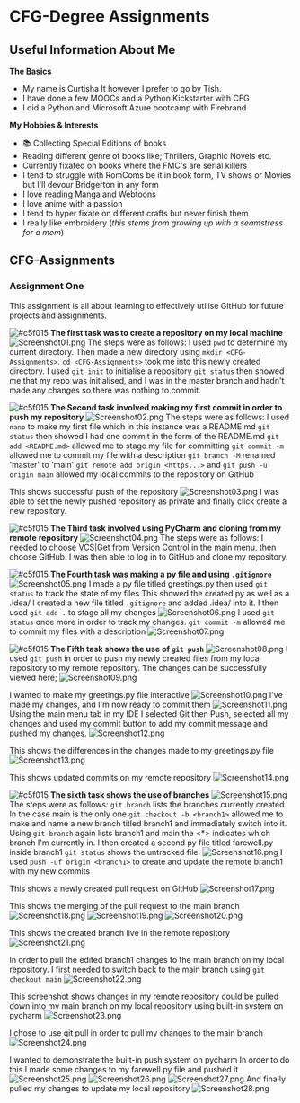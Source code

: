 # CFG-Degree Assignments

## Useful Information About Me

**The Basics**

- My name is Curtisha It however I prefer to go by Tish.
- I have done a few MOOCs and a Python Kickstarter with CFG
- I did a Python and Microsoft Azure bootcamp with Firebrand

**My Hobbies & Interests**
- :books: Collecting Special Editions of books
- Reading different genre of books like; Thrillers, Graphic Novels etc. 
- Currently fixated on books where the FMC's are serial killers
- I tend to struggle with RomComs be it in book form, TV shows or Movies but I'll devour Bridgerton in any form
- I love reading Manga and Webtoons
- I love anime with a passion
- I tend to hyper fixate on different crafts but never finish them
- I really like embroidery (*this stems from growing up with a seamstress for a mom*)


## CFG-Assignments
### Assignment One
This assignment is all about learning to effectively utilise GitHub for future 
projects and assignments.

![#c5f015](https://placehold.co/15x15/c5f015/c5f015.png) **The first task was to create a repository on my local machine**
![Screenshot01.png](Assignment1Screenshots%2FScreenshot01.png)
The steps were as follows:
I used `pwd` to determine my current directory.
Then made a new directory using `mkdir <CFG-Assignments>`.
`cd <CFG-Assignments>` took me into this newly created directory.
I used `git init` to initialise a repository
`git status` then showed me that my repo was initialised, and I was in the master branch
and hadn't made any changes so there was nothing to commit.


![#c5f015](https://placehold.co/15x15/c5f015/c5f015.png) **The Second task involved making my first commit in order to push my repository**
![Screenshot02.png](Assignment1Screenshots%2FScreenshot02.png)
The steps were as follows:
I used `nano` to make my first file which in this instance was a README.md
`git status` then showed I had one commit in the form of the README.md
`git add <README.md>` allowed me to stage my file for committing 
`git commit -m` allowed me to commit my file with a description 
`git branch -M` renamed 'master' to 'main'
`git remote add origin <https...>` and `git push -u origin main` allowed my local commits to the repository on GitHub

This shows successful push of the repository
![Screenshot03.png](Assignment1Screenshots%2FScreenshot03.png)
I was able to set the newly pushed repository as private and finally click create a new repository.

![#c5f015](https://placehold.co/15x15/c5f015/c5f015.png) **The Third task involved using PyCharm and cloning from my remote repository**
![Screenshot04.png](Assignment1Screenshots%2FScreenshot04.png)
The steps were as follows:
I needed to choose VCS|Get from Version Control in the main menu, then choose GitHub.
I was then able to log in to GitHub and clone my repository.

![#c5f015](https://placehold.co/15x15/c5f015/c5f015.png) **The Fourth task was making a py file and using `.gitignore`**
![Screenshot05.png](Assignment1Screenshots%2FScreenshot05.png)
I made a py file titled greetings.py then used `git status` to track the state of my files
This showed the created py as well as a .idea/
I created a new file titled `.gitignore` and added .idea/ into it.
I then used `git add .` to stage all my changes 
![Screenshot06.png](Assignment1Screenshots%2FScreenshot06.png)
I used `git status` once more in order to track my changes.
`git commit -m` allowed me to commit my files with a description
![Screenshot07.png](Assignment1Screenshots%2FScreenshot07.png)

![#c5f015](https://placehold.co/15x15/c5f015/c5f015.png) **The Fifth task shows the use of `git push`**
![Screenshot08.png](Assignment1Screenshots%2FScreenshot08.png)
I used `git push` in order to push my newly created files from my local repository to my remote repository.
The changes can be successfully viewed here;
![Screenshot09.png](Assignment1Screenshots%2FScreenshot09.png)

I wanted to make my greetings.py file interactive
![Screenshot10.png](Assignment1Screenshots%2FScreenshot10.png)
I've made my changes, and I'm now ready to commit them
![Screenshot11.png](Assignment1Screenshots%2FScreenshot11.png)
Using the main menu tab in my IDE I selected Git then Push, selected all my changes and used my commit button to add my commit message and pushed my changes.
![Screenshot12.png](Assignment1Screenshots%2FScreenshot12.png)

This shows the differences in the changes made to my greetings.py file
![Screenshot13.png](Assignment1Screenshots%2FScreenshot13.png)

This shows updated commits on my remote repository
![Screenshot14.png](Assignment1Screenshots%2FScreenshot14.png)

![#c5f015](https://placehold.co/15x15/c5f015/c5f015.png) **The sixth task shows the use of branches**
![Screenshot15.png](Assignment1Screenshots%2FScreenshot15.png)
The steps were as follows:
`git branch` lists the branches currently created. In the case main is the only one
`git checkout -b <branch1>` allowed me to make and name a new branch titled branch1 and immediately switch into it.
Using `git branch` again lists branch1 and main the <*> indicates which branch I'm currently in.
I then created a second py file titled farewell.py inside branch1
`git status` shows the untracked file.
![Screenshot16.png](Assignment1Screenshots%2FScreenshot16.png)
I used `push -uf origin <branch1>` to create and update the remote branch1 with my new commits

This shows a newly created pull request on GitHub
![Screenshot17.png](Assignment1Screenshots%2FScreenshot17.png)

This shows the merging of the pull request to the main branch
![Screenshot18.png](Assignment1Screenshots%2FScreenshot18.png)
![Screenshot19.png](Assignment1Screenshots%2FScreenshot19.png)
![Screenshot20.png](Assignment1Screenshots%2FScreenshot20.png)

This shows the created branch live in the remote repository
![Screenshot21.png](Assignment1Screenshots%2FScreenshot21.png)

In order to pull the edited branch1 changes to the main branch on my local repository.
I first needed to switch back to the main branch using `git checkout main`
![Screenshot22.png](Assignment1Screenshots%2FScreenshot22.png)

This screenshot shows changes in my remote repository could be pulled down into my main branch on my local repository
using built-in system on pycharm 
![Screenshot23.png](Assignment1Screenshots%2FScreenshot23.png)

I chose to use git pull in order to pull my changes to the main branch
![Screenshot24.png](Assignment1Screenshots%2FScreenshot24.png)

I wanted to demonstrate the built-in push system on pycharm
In order to do this I made some changes to my farewell.py file and pushed it
![Screenshot25.png](Assignment1Screenshots%2FScreenshot25.png)
![Screenshot26.png](Assignment1Screenshots%2FScreenshot26.png)
![Screenshot27.png](Assignment1Screenshots%2FScreenshot27.png)
And finally pulled my changes to update my local repository
![Screenshot28.png](Assignment1Screenshots%2FScreenshot28.png)





